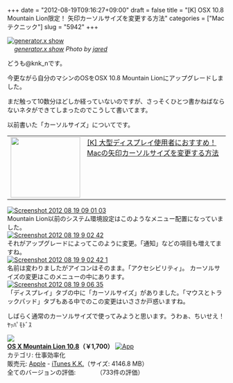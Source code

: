 +++
date = "2012-08-19T09:16:27+09:00"
draft = false
title = "[K] OSX 10.8 Mountain Lion限定！ 矢印カーソルサイズを変更する方法"
categories = ["Macテクニック"]
slug = "5942"
+++

<div class="center"><a href="http://www.flickr.com/photos/35468148654@N01/2084287794/" title="generator.x show by jared, on Flickr" target="_blank"><img class="flickr_photo" src="http://farm3.static.flickr.com/2215/2084287794_ecbee303db_z.jpg" alt="generator.x show" width="NaNpx"/></a></div><cite class="flickr_photographer"><img src="http://farm4.static.flickr.com/3329/favicons/72157601614001242_7730.png" width="16" /><a href="http://www.flickr.com/photos/35468148654@N01/2084287794/">generator.x show</a> Photo by <a href="http://www.flickr.com/photos/35468148654@N01/">jared</a></cite>

どうも@knk_nです。


今更ながら自分のマシンのOSをOSX 10.8 Mountain Lionにアップグレードしました。

まだ触って10数分ほどしか経っていないのですが、さっそくひとつ書かねばならないネタができてしまったのでこうして書いてます。

以前書いた「カーソルサイズ」についてです。<!--more--><table width="100%"><td valign="top" width="160"><a href="http://knk-n.com/2012/05/21/how-to-change-cursor-size-on-mac/" target="_blank"><img border="0" src="http://capture.heartrails.com/160x140/border?http://knk-n.com/2012/05/21/how-to-change-cursor-size-on-mac/" alt="" width="160" height="140" /></a></td><td valign="top"><a  href="http://knk-n.com/2012/05/21/how-to-change-cursor-size-on-mac/" target="_blank">[K] 大型ディスプレイ使用者におすすめ！ Macの矢印カーソルサイズを変更する方法</a><script type="text/javascript">var url = "http://knk-n.com/2012/05/21/how-to-change-cursor-size-on-mac/";</script><script src="http://api.b.st-hatena.com/entry.count?url=http://knk-n.com/2012/05/21/how-to-change-cursor-size-on-mac/&callback=hatebTxt"></script>
</td>
</table>

<div class="center"><a href="http://knk-n.com.s3-website-ap-northeast-1.amazonaws.com/images/2012/08/screenshot_2012-08-19_09.01.03.jpg"><img src="http://knk-n.com.s3-website-ap-northeast-1.amazonaws.com/images/2012/08/screenshot_2012-08-19_09.01.03.jpg" alt="Screenshot 2012 08 19 09 01 03" title="screenshot_2012-08-19_09.01.03.jpg" border="0" width="" height="" /></a></div>
Mountain Lion以前のシステム環境設定はこのようなメニュー配置になっていました。

<div class="center"><a href="http://knk-n.com.s3-website-ap-northeast-1.amazonaws.com/images/2012/08/screenshot-2012-08-19-9.02.42.jpg"><img src="http://knk-n.com.s3-website-ap-northeast-1.amazonaws.com/images/2012/08/screenshot-2012-08-19-9.02.42.jpg" alt="Screenshot 2012 08 19 9 02 42" title="screenshot 2012-08-19 9.02.42.jpg" border="0" width="" height="" /></a></div>
それがアップグレードによってこのように変更。「通知」などの項目も増えてますね。

<div class="center"><a href="http://knk-n.com.s3-website-ap-northeast-1.amazonaws.com/images/2012/08/screenshot-2012-08-19-9.02.42-1.jpg"><img src="http://knk-n.com.s3-website-ap-northeast-1.amazonaws.com/images/2012/08/screenshot-2012-08-19-9.02.42-1.jpg" alt="Screenshot 2012 08 19 9 02 42 1" title="screenshot 2012-08-19 9.02.42-1.jpg" border="0" width="" height="" /></a></div>
名前は変わりましたがアイコンはそのまま。「アクセシビリティ」。
カーソルサイズの変更はこのメニューの中にあります。

<div class="center"><a href="http://knk-n.com.s3-website-ap-northeast-1.amazonaws.com/images/2012/08/screenshot-2012-08-19-9.06.35.jpg"><img src="http://knk-n.com.s3-website-ap-northeast-1.amazonaws.com/images/2012/08/screenshot-2012-08-19-9.06.35.jpg" alt="Screenshot 2012 08 19 9 06 35" title="screenshot 2012-08-19 9.06.35.jpg" border="0" width="" height="" /></a></div>
「ディスプレイ」タブの中に「カーソルサイズ」がありました。「マウスとトラックパッド」タブもある中でのこの変更はいささか戸惑いますね。

しばらく通常のカーソルサイズで使ってみようと思います。うわぁ、ちいせえ！ﾔｯﾊﾟﾓﾄﾞｽ

<table class="appstorehelper"><a href="http://itunes.apple.com/jp/app/os-x-mountain-lion/id537386512?mt=12&uo=4" rel="nofollow" target="_blank"><img class="appstorehelper_appicn_mac" src="http://a3.mzstatic.com/us/r1000/103/Purple/v4/5d/2d/29/5d2d290d-d000-2d35-1f82-67503ece9a72/ProductPageIcon.512x512-75.png" /><div class="appstorehelper_text"><b>OS X Mountain Lion 10.8</a>（&#65509;1,700）</b> <a href="http://itunes.apple.com/jp/app/os-x-mountain-lion/id537386512?mt=12&uo=4" rel="nofollow" target="_blank"><img alt="App" src="http://ax.phobos.apple.com.edgesuite.net/ja_jp/images/web/linkmaker/badge_macappstore-sm.gif" style="vertical-align: text-bottom;" /></b></a><br />カテゴリ: 仕事効率化<br />販売元: <a href="$artistUrl$" target="_blank">Apple</a> - <a href="http://www.apple.com/jp/osx/" target="_blank">iTunes K.K.</a>（サイズ: 4146.8 MB）<br />全てのバージョンの評価: <img src="http://r.mzstatic.com/htmlResources/1043/web-storefront/images/rating_star.png" height="11px" width="11px" /><img src="http://r.mzstatic.com/htmlResources/1043/web-storefront/images/rating_star.png" height="11px" width="11px" /><img src="http://r.mzstatic.com/htmlResources/1043/web-storefront/images/rating_star.png" height="11px" width="11px" /><img src="http://r.mzstatic.com/htmlResources/1043/web-storefront/images/rating_star.png" height="11px" width="11px" />（733件の評価）<br clear="all" /></div>
</table>
